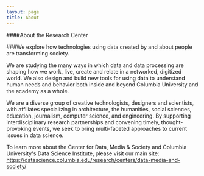 ```yaml
---
layout: page
title: About
---
```


####About the Research Center

###We explore how technologies using data created by and about people are transforming society.

We are studying the many ways in which data and data processing are shaping how we work, live, create and relate in a networked, digitized world. We also design and build new tools for using data to understand human needs and behavior both inside and beyond Columbia University and the academy as a whole.

We are a diverse group of creative technologists, designers and scientists, with affiliates specializing in architecture, the humanities, social sciences, education, journalism, computer science, and engineering. By supporting interdisciplinary research partnerships and convening timely, thought-provoking events, we seek to bring multi-faceted approaches to current issues in data science.

To learn more about the Center for Data, Media & Society and Columbia University's Data Science Institute, please visit our main site: https://datascience.columbia.edu/research/centers/data-media-and-society/
